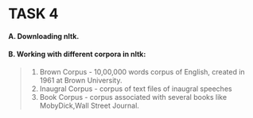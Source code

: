 # TASK 4
#### A. Downloading nltk.
#### B. Working with different corpora in nltk:
> 1. Brown Corpus - 10,00,000 words corpus of English, created in 1961 at Brown University.
> 2. Inaugral Corpus - corpus of text files of inaugral speeches
> 3. Book Corpus - corpus associated with several books like MobyDick,Wall Street Journal.